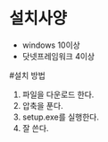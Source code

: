 ﻿
# 설치사양
* windows 10이상
* 닷넷프레임워크 4이상

#설치 방법
1. 파일을 다운로드 한다.
2. 압축을 푼다.
3. setup.exe를 실행한다.
4. 잘 쓴다.
